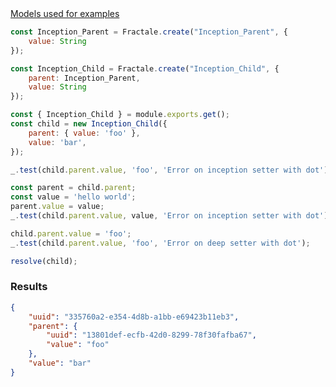<article class="mb-4"><a href="#models" class="border border-1" data-toggle="collapse">Models used for examples</a><div id="models" class="border border-1 collapse">

```javascript
const Inception_Parent = Fractale.create("Inception_Parent", {
    value: String
});

const Inception_Child = Fractale.create("Inception_Child", {
    parent: Inception_Parent,
    value: String
});
```

</div></article>

```javascript
const { Inception_Child } = module.exports.get();
const child = new Inception_Child({
    parent: { value: 'foo' },
    value: 'bar',
});

_.test(child.parent.value, 'foo', 'Error on inception setter with dot');

const parent = child.parent;
const value = 'hello world';
parent.value = value;
_.test(child.parent.value, value, 'Error on inception setter with dot');

child.parent.value = 'foo';
_.test(child.parent.value, 'foo', 'Error on deep setter with dot');

resolve(child);
```

### Results

```json
{
    "uuid": "335760a2-e354-4d8b-a1bb-e69423b11eb3",
    "parent": {
        "uuid": "13801def-ecfb-42d0-8299-78f30fafba67",
        "value": "foo"
    },
    "value": "bar"
}
```